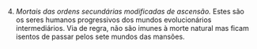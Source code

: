 ﻿4. <em>Mortais das ordens secundárias modificadas de ascensão.</em> Estes são os seres humanos progressivos dos mundos evolucionários intermediários. Via de regra, não são imunes à morte natural mas ficam isentos de passar pelos sete mundos das mansões.